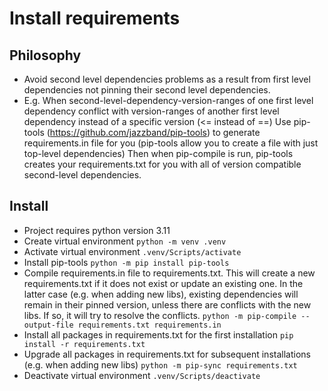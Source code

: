# Install requirements
## Philosophy
- Avoid second level dependencies problems as a result from first level dependencies not pinning their second level dependencies.
- E.g. When second-level-dependency-version-ranges of one first level dependency conflict with version-ranges of another first level dependency instead of a specific version (<= instead of ==)
    Use pip-tools (https://github.com/jazzband/pip-tools) to generate requirements.in file for you (pip-tools allow you to create a file with just top-level dependencies)
    Then when pip-compile is run, pip-tools creates your requirements.txt for you with all of version compatible second-level dependencies.
## Install
- Project requires python version 3.11
- Create virtual environment `python -m venv .venv`
- Activate virtual environment `.venv/Scripts/activate`
- Install pip-tools `python -m pip install pip-tools`
- Compile requirements.in file to requirements.txt. This will create a new requirements.txt if it does not exist or update an existing one. In the latter case (e.g. when adding new libs), existing dependencies will remain in their pinned version, unless there are conflicts with the new libs. If so, it will try to resolve the conflicts. 
  `python -m pip-compile --output-file requirements.txt requirements.in`
- Install all packages in requirements.txt for the first installation
  `pip install -r requirements.txt`
- Upgrade all packages in requirements.txt for subsequent installations (e.g. when adding new libs)
  `python -m pip-sync requirements.txt`
- Deactivate virtual environment
  `.venv/Scripts/deactivate`